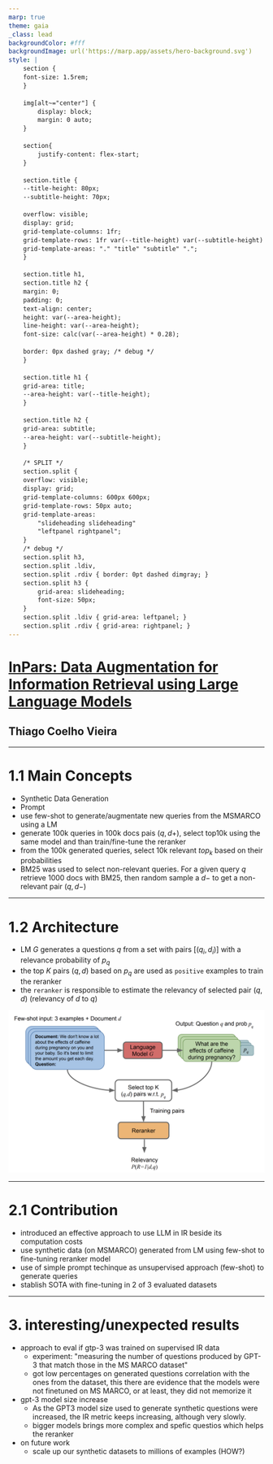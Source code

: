 ```yaml
---
marp: true
theme: gaia
_class: lead
backgroundColor: #fff
backgroundImage: url('https://marp.app/assets/hero-background.svg')
style: |
    section {
    font-size: 1.5rem;
    }

    img[alt~="center"] {
        display: block;
        margin: 0 auto;
    }

    section{
        justify-content: flex-start;
    }

    section.title {
    --title-height: 80px;
    --subtitle-height: 70px;

    overflow: visible;
    display: grid;
    grid-template-columns: 1fr;
    grid-template-rows: 1fr var(--title-height) var(--subtitle-height) 1fr;
    grid-template-areas: "." "title" "subtitle" ".";
    }

    section.title h1,
    section.title h2 {
    margin: 0;
    padding: 0;
    text-align: center;
    height: var(--area-height);
    line-height: var(--area-height);
    font-size: calc(var(--area-height) * 0.28);

    border: 0px dashed gray; /* debug */
    }

    section.title h1 {
    grid-area: title;
    --area-height: var(--title-height);
    }

    section.title h2 {
    grid-area: subtitle;
    --area-height: var(--subtitle-height);
    }

    /* SPLIT */
    section.split {
    overflow: visible;
    display: grid;
    grid-template-columns: 600px 600px;
    grid-template-rows: 50px auto;
    grid-template-areas: 
        "slideheading slideheading"
        "leftpanel rightpanel";
    }
    /* debug */
    section.split h3, 
    section.split .ldiv, 
    section.split .rdiv { border: 0pt dashed dimgray; }
    section.split h3 {
        grid-area: slideheading;
        font-size: 50px;
    }
    section.split .ldiv { grid-area: leftpanel; }
    section.split .rdiv { grid-area: rightpanel; }
---
```

<!-- _class: title -->

# [InPars: Data Augmentation for Information Retrieval using Large Language Models](https://arxiv.org/pdf/2202.05144.pdf)

## Thiago Coelho Vieira
---
<!-- paginate: true -->

<!-- # 1. Questions

1. **main concepts**
2. **contributions**
3. **interesting/unexpected results**
4. ~~basic doubts~~
5. ~~advanced topics for discussion~~ -->

# 1.1 Main Concepts

- Synthetic Data Generation
- Prompt
- use few-shot to generate/augmentate new queries from the MSMARCO using a LM
- generate 100k queries in 100k docs pais $(q,d+)$, select top10k using the same model and than train/fine-tune the reranker
- from the 100k generated queries, select 10k relevant $top_k$ based on their probabilities
- BM25 was used to select non-relevant queries. For a given query $q$ retrieve 1000 docs with BM25, then random sample a $d-$ to get a non-relevant pair $(q, d-)$

---

# 1.2 Architecture

- LM $G$ generates a questions $q$ from a set with pairs $[(q_i,d_i)]$ with a relevance probability of $p_q$
- the top $K$ pairs $(q,d)$ based on $p_q$ are used as `positive` examples to train the reranker
- the `reranker` is responsible to estimate the relevancy of selected pair $(q,d)$ (relevancy of $d$ to $q$)

![bg right:50% 95%](architecture.png)

---

# 2.1 Contribution

- introduced an effective approach to use LLM in IR beside its computation costs
- use synthetic data (on MSMARCO) generated from LM using few-shot to fine-tuning reranker model
- use of simple prompt techinque as unsupervised approach (few-shot) to generate queries
- stablish SOTA with fine-tuning in 2 of 3 evaluated datasets

---

# 3. interesting/unexpected results

- approach to eval if gtp-3 was trained on supervised IR data
  - experiment: "measuring the number of questions produced by GPT-3 that match those in the MS MARCO dataset"
  - got low percentages on generated questions correlation with the ones from the dataset, this there are evidence that the models were not finetuned on MS MARCO, or at least, they did not memorize it
- gpt-3 model size increase
  - As the GPT3 model size used to generate synthetic questions were increased, the IR metric keeps increasing, although very slowly.
  - bigger models brings more complex and spefic questios which helps the reranker
- on future work
  - scale up our synthetic datasets to millions of examples (HOW?)
